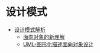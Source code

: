 # 设计模式



* [设计模式解析](DesignPatterns/Explained/README.md)
    - [面向对象的新理解](DesignPatterns/Explained/01.md)
    - [UML-图形化描述面向对象设计](DesignPatterns/Explained/02.uml.md)




